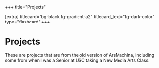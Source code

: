 +++
title="Projects"

[extra]
titlecard="bg-black fg-gradient-a2"
titlecard_text="fg-dark-color"
type="flashcard"
+++

# Projects

These are projects that are from the old version of ArsMachina, including some from when I was a Senior at USC taking a New Media Arts Class.